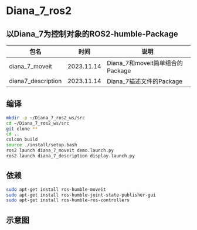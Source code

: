 # Diana_7_ros2
## 以Diana_7为控制对象的ROS2-humble-Package
| 包名 | 时间 | 说明 |
| ---- | ---- | ---- |
| diana_7_moveit | 2023.11.14 | Diana_7和moveit简单组合的Package |
| diana7_description | 2023.11.14 | Diana_7描述文件的Package |
## 编译
```bash
mkdir -p ~/Diana_7_ros2_ws/src
cd ~/Diana_7_ros2_ws/src
git clone **
cd ..
colcon build 
source ./install/setup.bash
ros2 launch diana_7_moveit demo.launch.py
ros2 launch diana_7_description display.launch.py

```
## 依赖
```bash
sudo apt-get install ros-humble-moveit
sudo apt-get install ros-humble-joint-state-publisher-gui
sudo apt-get install ros-humble-ros-controllers
```
## 示意图





